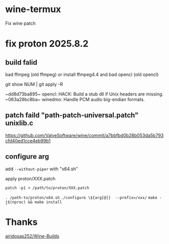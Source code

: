 # wine-termux

Fix wine patch

# fix proton 2025.8.2

## build falid
bad ffmpeg (old ffmpeg) or install ffmpeg4.4 and bad opencl (old opencl)

git show NUM | git apply -R

~dd8d73ba895~ opencl: HACK: Build a stub dll if Unix headers are missing.
~063a29bc8ba~ winedmo: Handle PCM audio big-endian formats.

## patch faild "path-patch-universal.patch" unixlib.c

https://github.com/ValveSoftware/wine/commit/a7bbfbd0b28b053da5b793cfd40ed1cce4eb99b1

## configure arg 

add `--without-piper` with "x64.sh"

apply proton/XXX.patch

`patch -p1 < /path/to/proton/XXX.patch`

`. /path-to/proton/x64.sh`
`./configure \${arg[@]}  --prefix=/xxx/`
`make -j$(nproc) && make install`

# Thanks
[airidosas252/Wine-Builds](https://github.com/airidosas252/Wine-Builds)